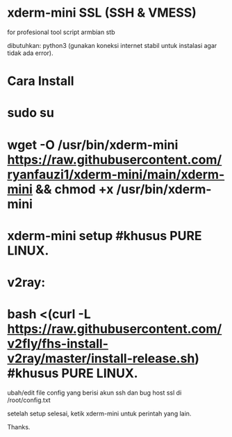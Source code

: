 # xderm-mini SSL (SSH & VMESS)
for profesional tool script armbian stb

dibutuhkan: python3 (gunakan koneksi internet stabil untuk instalasi agar tidak ada error).

# Cara Install
# sudo su
# wget -O /usr/bin/xderm-mini https://raw.githubusercontent.com/ryanfauzi1/xderm-mini/main/xderm-mini && chmod +x /usr/bin/xderm-mini
# xderm-mini setup   #khusus PURE LINUX.
#
# v2ray:
# bash <(curl -L https://raw.githubusercontent.com/v2fly/fhs-install-v2ray/master/install-release.sh)   #khusus PURE LINUX.

ubah/edit file config yang berisi akun ssh dan bug host ssl di /root/config.txt

setelah setup selesai, ketik xderm-mini untuk perintah yang lain.

Thanks.
